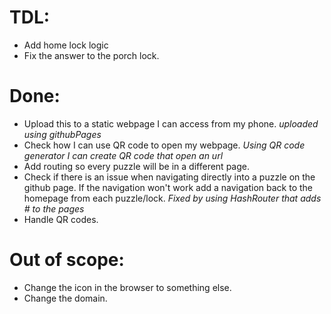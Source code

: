 # TDL:
- Add home lock logic
- Fix the answer to the porch lock.

# Done:
- Upload this to a static webpage I can access from my phone. _uploaded using githubPages_
- Check how I can use QR code to open my webpage. _Using QR code generator I can create QR code that open an url_
- Add routing so every puzzle will be in a different page.
- Check if there is an issue when navigating directly into a puzzle on the github page. If the navigation won't work
add a navigation back to the homepage from each puzzle/lock. _Fixed by using HashRouter that adds # to the pages_
- Handle QR codes.

# Out of scope:
- Change the icon in the browser to something else.
- Change the domain.
